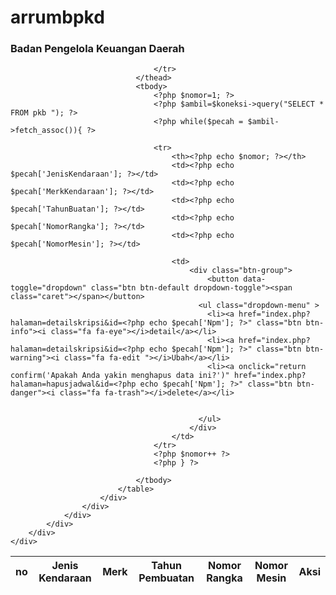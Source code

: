 # arrumbpkd

<!-- <pre><?php print_r($_SESSION); ?></pre> -->




<div class="row">
   	<div class="col-md-12">
                    <!-- Advanced Tables -->
        <div class="panel panel-default">
            <div class="panel-heading">
                            <h3>Badan Pengelola Keuangan Daerah</h3>
                </div>
                    <div class="panel-body">
                        <div class="table-responsive">
                            <table class="table table-striped table-bordered table-hover" id="dataTables-example">
                                <thead>
                                    <tr>
                                        <th>no</th>
										<th>Jenis Kendaraan</th>
										<th>Merk</th>
										<th>Tahun Pembuatan</th>
										<th>Nomor Rangka </th>
										<th>Nomor Mesin</th>
										<th>Aksi</th>
										
                                    </tr>
                                </thead>
                                <tbody>
                                    <?php $nomor=1; ?>
									<?php $ambil=$koneksi->query("SELECT * FROM pkb "); ?>
									<?php while($pecah = $ambil->fetch_assoc()){ ?>
										
									<tr>
										<th><?php echo $nomor; ?></th>
										<td><?php echo $pecah['JenisKendaraan']; ?></td>
										<td><?php echo $pecah['MerkKendaraan']; ?></td>
										<td><?php echo $pecah['TahunBuatan']; ?></td>
										<td><?php echo $pecah['NomorRangka']; ?></td>
										<td><?php echo $pecah['NomorMesin']; ?></td>
										
										<td>
											<div class="btn-group">
												<button data-toggle="dropdown" class="btn btn-default dropdown-toggle"><span class="caret"></span></button>
											  <ul class="dropdown-menu" >
												<li><a href="index.php?halaman=detailskripsi&id=<?php echo $pecah['Npm']; ?>" class="btn btn-info"><i class="fa fa-eye"></i>detail</a></li>
												<li><a href="index.php?halaman=detailskripsi&id=<?php echo $pecah['Npm']; ?>" class="btn btn-warning"><i class="fa fa-edit "></i>Ubah</a></li>
												<li><a onclick="return confirm('Apakah Anda yakin menghapus data ini?')" href="index.php?halaman=hapusjadwal&id=<?php echo $pecah['Npm']; ?>" class="btn btn-danger"><i class="fa fa-trash"></i>delete</a></li>
												
												
											  </ul>
											</div>
										</td>
									</tr>
									<?php $nomor++ ?>
									<?php } ?>
									
								</tbody>
							</table>
						</div>
					</div>
				</div>
			</div>
		</div>
	</div>
</div>
